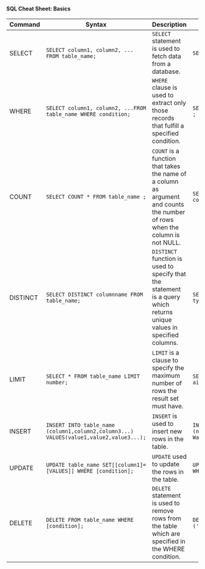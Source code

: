#### SQL Cheat Sheet: Basics

  
  

| Command | Syntax | Description | Example |
| --- | --- | --- | --- |
| SELECT | `SELECT column1, column2, ... FROM table_name;` | `SELECT` statement is used to fetch data from a database. | `SELECT city FROM placeofinterest;` |
| WHERE | `SELECT column1, column2, ...FROM table_name WHERE condition;` | `WHERE` clause is used to extract only those records that fulfill a specified condition. | `SELECT * FROM placeofinterest WHERE city == 'Rome' ;` |
| COUNT | `SELECT COUNT * FROM table_name ;` | `COUNT` is a function that takes the name of a column as argument and counts the number of rows when the column is not NULL. | `SELECT COUNT(country) FROM placeofinterest WHERE country='Canada';` |
| DISTINCT | `SELECT DISTINCT columnname FROM table_name;` | `DISTINCT` function is used to specify that the statement is a query which returns unique values in specified columns. | `SELECT DISTINCT country FROM placeofinterest WHERE type='historical';` |
| LIMIT | `SELECT * FROM table_name LIMIT number;` | `LIMIT` is a clause to specify the maximum number of rows the result set must have. | `SELECT * FROM placeofinterest WHERE airport="pearson" LIMIT 5;` |
| INSERT | `INSERT INTO table_name (column1,column2,column3...) VALUES(value1,value2,value3...);` | `INSERT` is used to insert new rows in the table. | `INSERT INTO placeofinterest (name,type,city,country,airport) VALUES('Niagara Waterfalls','Nature','Toronto','Canada','Pearson');` |
| UPDATE | `UPDATE table_name SET[[column1]=[VALUES]] WHERE [condition];` | `UPDATE` used to update the rows in the table. | `UPDATE placeofinterest SET name = 'Niagara Falls' WHERE name = "Niagara Waterfalls";` |
| DELETE | `DELETE FROM table_name WHERE [condition];` | `DELETE` statement is used to remove rows from the table which are specified in the WHERE condition. | `DELETE FROM placeofinterest WHERE city IN ('Rome','Vienna');` |
